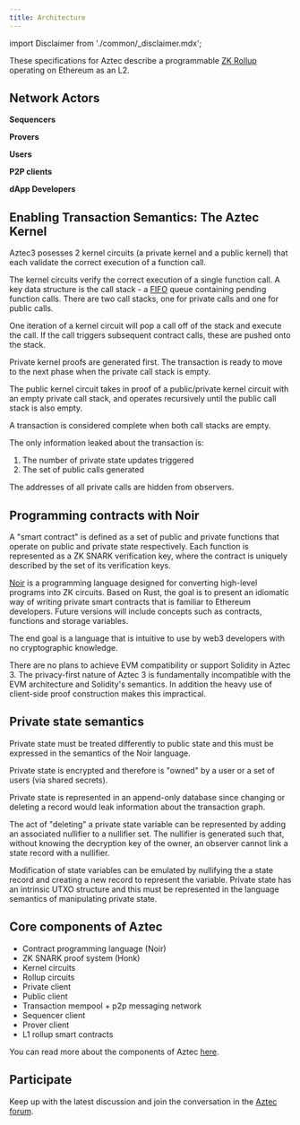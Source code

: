 ```yaml
---
title: Architecture
---
```


import Disclaimer from './common/_disclaimer.mdx';

<Disclaimer/>

These specifications for Aztec describe a programmable [ZK Rollup](https://ethereum.org/en/developers/docs/scaling/zk-rollups/) operating on Ethereum as an L2.

## Network Actors


**Sequencers**

**Provers**

**Users**

**P2P clients**

**dApp Developers**


## Enabling Transaction Semantics: The Aztec Kernel

Aztec3 posesses 2 kernel circuits (a private kernel and a public kernel) that each validate the correct execution of a function call.

The kernel circuits verify the correct execution of a single function call. A key data structure is the call stack - a [FIFO](<https://en.wikipedia.org/wiki/FIFO_(computing_and_electronics)>) queue containing pending function calls. There are two call stacks, one for private calls and one for public calls.

One iteration of a kernel circuit will pop a call off of the stack and execute the call. If the call triggers subsequent contract calls, these are pushed onto the stack.

Private kernel proofs are generated first. The transaction is ready to move to the next phase when the private call stack is empty.

The public kernel circuit takes in proof of a public/private kernel circuit with an empty private call stack, and operates recursively until the public call stack is also empty.

A transaction is considered complete when both call stacks are empty.

The only information leaked about the transaction is:

1. The number of private state updates triggered
2. The set of public calls generated

The addresses of all private calls are hidden from observers.

## Programming contracts with Noir

A "smart contract" is defined as a set of public and private functions that operate on public and private state respectively. Each function is represented as a ZK SNARK verification key, where the contract is uniquely described by the set of its verification keys.

[Noir](https://noir-lang.org) is a programming language designed for converting high-level programs into ZK circuits. Based on Rust, the goal is to present an idiomatic way of writing private smart contracts that is familiar to Ethereum developers. Future versions will include concepts such as contracts, functions and storage variables.

The end goal is a language that is intuitive to use by web3 developers with no cryptographic knowledge.

There are no plans to achieve EVM compatibility or support Solidity in Aztec 3. The privacy-first nature of Aztec 3 is fundamentally incompatible with the EVM architecture and Solidity's semantics. In addition the heavy use of client-side proof construction makes this impractical.

## Private state semantics

Private state must be treated differently to public state and this must be expressed in the semantics of the Noir language.

Private state is encrypted and therefore is "owned" by a user or a set of users (via shared secrets).

Private state is represented in an append-only database since changing or deleting a record would leak information about the transaction graph.

The act of "deleting" a private state variable can be represented by adding an associated nullifier to a nullifier set. The nullifier is generated such that, without knowing the decryption key of the owner, an observer cannot link a state record with a nullifier.

Modification of state variables can be emulated by nullifying the a state record and creating a new record to represent the variable. Private state has an intrinsic UTXO structure and this must be represented in the language semantics of manipulating private state.

## Core components of Aztec

- Contract programming language (Noir)
- ZK SNARK proof system (Honk)
- Kernel circuits
- Rollup circuits
- Private client
- Public client
- Transaction mempool + p2p messaging network
- Sequencer client
- Prover client
- L1 rollup smart contracts

You can read more about the components of Aztec [here](./components).

## Participate

Keep up with the latest discussion and join the conversation in the [Aztec forum](https://discourse.aztec.network).
